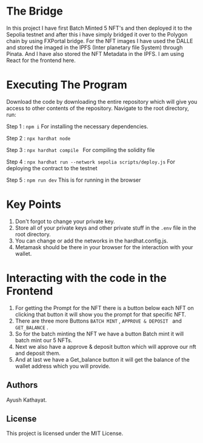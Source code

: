 # The Bridge
In this project I have first Batch Minted 5 NFT's  and then deployed it to the Sepolia testnet and after this i have simply bridged it over to the Polygon chain by using FXPortal bridge.
For the NFT images I have used the DALLE and stored the imaged in the IPFS (Inter planetary file System) through Pinata.
And I have also stored the NFT Metadata in the IPFS.
I am using React for the frontend here. 


# Executing The Program
Download the code by downloading the entire repository which will give you access to other contents of the repository. Navigate to the root directory, run:

Step 1 : ``` npm i ``` For installing the necessary dependencies.

Step 2 : ``` npx hardhat node ```

Step 3 : ``` npx hardhat compile  ```  For compiling the solidity file

Step 4 : ``` npx hardhat run --network sepolia scripts/deploy.js ``` For deploying the contract to the testnet

Step 5 : ``` npm run dev ```  This is for running in the browser

# Key Points 
1. Don't forgot to change your private key.
2. Store all of your private keys and other private stuff in the ```.env``` file in the root directory.
3. You can change or add the networks in the hardhat.config.js.
4. Metamask should be there in your browser for the interaction with your wallet.

# Interacting with the code in the Frontend

1. For getting the Prompt for the NFT there is a button below each NFT on clicking that button it will show you the prompt for that specific NFT.
2. There are three more Buttons ```BATCH MINT``` , ```APPROVE & DEPOSIT ``` and ``` GET_BALANCE ``` .
3. So for the batch minting the NFT we have a button Batch mint it will batch mint our 5 NFTs.
4. Next we also have a approve & deposit button which will approve our nft and deposit them.
5. And at last we have a Get_balance button it will get the balance of the wallet address which you will provide.

## Authors

Ayush Kathayat.

## License

This project is licensed under the MIT License.
   
